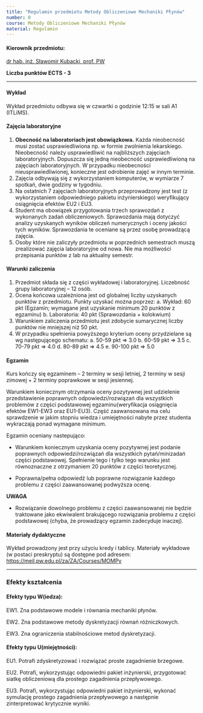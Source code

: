 ```yaml
---
title: "Regulamin przedmiotu Metody Obliczeniowe Mechaniki Płynów"
number: 0
course: Metody Obliczeniowe Mechaniki Płynów
material: Regulamin
---
```


#### Kierownik przedmiotu:
[dr hab. inż. Sławomir Kubacki, prof. PW](https://www.meil.pw.edu.pl/za/ZA/People/Slawomir-Kubacki)

**Liczba punktów ECTS - 3**

-----

#### Wykład
Wykład przedmiotu odbywa się w czwartki o godzinie 12:15 w sali A1 (ITLiMS).

#### Zajęcia laboratoryjne

1. **Obecność na laboratoriach jest obowiązkowa.** Każda nieobecność musi zostać usprawiedliwiona np. w formie zwolnienia lekarskiego. Nieobecność należy usprawiedliwić na najbliższych zajęciach laboratoryjnych. Dopuszcza się jedną nieobecność usprawiedliwioną na zajęciach laboratoryjnych. W przypadku nieobecności nieusprawiedliwionej, konieczne jest odrobienie zajęć w innym terminie.
2. Zajęcia odbywają się z wykorzystaniem komputerów, w wymiarze 7 spotkań, dwie godziny w tygodniu. 
3. Na ostatnich 7 zajęciach laboratoryjnych przeprowadzony jest test (z wykorzystaniem odpowiedniego pakietu inżynierskiego) weryfikujący osiągnięcia efektów EU2 i EU3. 
4. Student ma obowiązek przygotowania trzech sprawozdań z wykonanych zadań obliczeniowych. Sprawozdania mają dotyczyć analizy uzyskanych wyników obliczeń numerycznych i oceny jakości tych wyników. Sprawozdania te oceniane są przez osobę prowadzącą zajęcia.
5. Osoby które nie zaliczyły przedmiotu w poprzednich semestrach muszą zrealizować zajęcia laboratoryjne od nowa. Nie ma możliwości
przepisania punktów z lab na aktualny semestr. 

#### Warunki zaliczenia

1. Przedmiot składa się z części wykładowej i laboratoryjnej. Liczebność grupy laboratoryjnej – 12 osób.
2. Ocena końcowa uzależniona jest od globalnej liczby uzyskanych punktów z przedmiotu. Punkty uzyskać można poprzez:
	a. Wykład: 60 pkt
	(Egzamin; wymagane jest uzyskanie minimum 20 punktów z egzaminu)
	b. Laboratoria: 40 pkt
	(Sprawozdania + kolokwium)
3. Warunkiem zaliczenia przedmiotu jest zdobycie sumarycznej liczby punktów nie mniejszej niż 50 pkt.
4. W przypadku spełnienia powyższego kryterium oceny przydzielane są wg następującego schematu:
	a. 50-59 pkt => 3.0
	b. 60-59 pkt => 3.5
	c. 70-79 pkt => 4.0
	d. 80-89 pkt => 4.5
	e. 90-100 pkt => 5.0
	
#### Egzamin

Kurs kończy się egzaminem – 2 terminy w sesji letniej, 2 terminy w sesji zimowej + 2 terminy poprawkowe w sesji jesiennej.

Warunkiem koniecznym otrzymania oceny pozytywnej jest udzielenie przedstawienie poprawnych odpowiedzi/rozwiązań dla wszystkich problemów z części podstawowej egzaminu(weryfikacja osiągnięcia efektów EW1-EW3 oraz EU1-EU3). 
Część zaawansowana ma celu sprawdzenie w jakim stopniu wiedza i umiejętności nabyte przez studenta wykraczają ponad wymagane minimum. 

Egzamin oceniany nastepująco:

- Warunkiem koniecznym uzyskania oceny pozytywnej jest podanie poprawnych odpowiedzi/rozwiązań dla wszystkich pytań/minizadań części podstawowej. Spełnienie tego i tylko tego warunku jest równoznaczne z otrzymaniem 20 punktów z części teoretycznej.

- Poprawna/pełna odpowiedź lub poprawne rozwiązanie każdego problemu z części zaawansowanej podwyższa ocenę. 

**UWAGA**

- Rozwiązanie dowolnego problemu z części zaawansowanej nie będzie traktowane jako ekwiwalent brakującego rozwiązania problemu z części podstawowej (chyba, że prowadzący egzamin zadecyduje inaczej).

#### Materiały dydaktyczne

Wykład prowadzony jest przy użyciu kredy i tablicy. Materiały wykładowe (w postaci preskryptu) są dostępne pod adresem:
https://meil.pw.edu.pl/za/ZA/Courses/MOMPy

-----

	
### Efekty kształcenia

#### Efekty typu W(iedza):

EW1. Zna podstawowe modele i równania mechaniki płynów.

EW2. Zna podstawowe metody dyskretyzacji równań różniczkowych.

EW3. Zna ograniczenia stabilnościowe metod dyskretyzacji.

#### Efekty typu U(miejętności):

EU1. Potrafi zdyskretyzować i rozwiązać proste zagadnienie brzegowe.

EU2. Potrafi, wykorzystując odpowiedni pakiet inżynierski, przygotować siatkę obliczeniową dla prostego zagadnienia przepływowego.

EU3. Potrafi, wykorzystując odpowiedni pakiet inżynierski, wykonać symulację prostego zagadnienia przepływowego a następnie zinterpretować krytycznie wyniki.